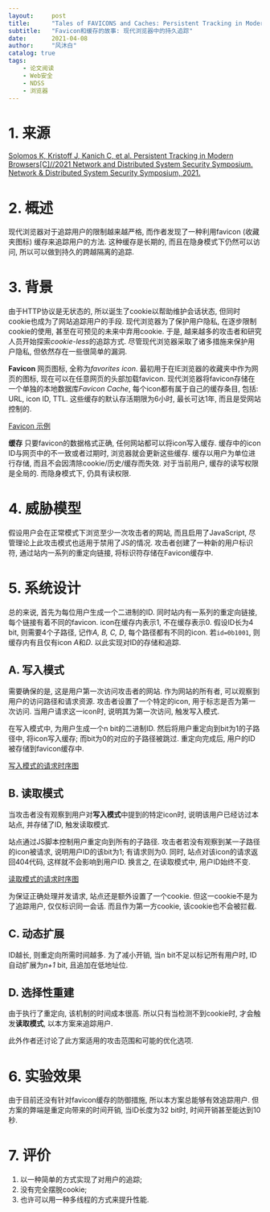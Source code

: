 ```yaml
---
layout:     post
title:      "Tales of FAVICONS and Caches: Persistent Tracking in Modern Browsers"
subtitle:   "Favicon和缓存的故事: 现代浏览器中的持久追踪"
date:       2021-04-08
author:     "风沐白"
catalog: true
tags:
    - 论文阅读
    - Web安全
    - NDSS
    - 浏览器
---
```


# 1. 来源
[Solomos K, Kristoff J, Kanich C, et al. Persistent Tracking in Modern Browsers[C]//2021 Network and Distributed System Security Symposium. Network & Distributed System Security Symposium, 2021.](https://www.ndss-symposium.org/ndss-paper/tales-of-favicons-and-caches-persistent-tracking-in-modern-browsers/)

# 2. 概述

现代浏览器对于追踪用户的限制越来越严格, 而作者发现了一种利用favicon (收藏夹图标) 缓存来追踪用户的方法.
这种缓存是长期的, 而且在隐身模式下仍然可以访问, 所以可以做到持久的跨越隔离的追踪.

# 3. 背景

由于HTTP协议是无状态的, 所以诞生了cookie以帮助维护会话状态, 但同时cookie也成为了网站追踪用户的手段.
现代浏览器为了保护用户隐私, 在逐步限制cookie的使用, 甚至在可预见的未来中弃用cookie.
于是, 越来越多的攻击者和研究人员开始探索*cookie-less*的追踪方式. 尽管现代浏览器采取了诸多措施来保护用户隐私, 但依然存在一些很简单的漏洞.

**Favicon** 网页图标, 全称为*favorites icon*.
最初用于在IE浏览器的收藏夹中作为网页的图标, 现在可以在任意网页的头部加载favicon.
现代浏览器将favicon存储在一个单独的本地数据库*Favicon Cache*, 每个icon都有属于自己的缓存条目, 包括: URL, icon ID, TTL.
这些缓存的默认存活期限为6小时, 最长可达1年, 而且是受网站控制的.

[Favicon 示例](https://raw.githubusercontent.com/entr0pia/entr0pia.github.io/master/img/in-post/2021-04-08/favicon_examples.png)

**缓存** 只要favicon的数据格式正确, 任何网站都可以将icon写入缓存.
缓存中的icon ID与网页中的不一致或者过期时, 浏览器就会更新这些缓存.
缓存以用户为单位进行存储, 而且不会因清除cookie/历史/缓存而失效.
对于当前用户, 缓存的读写权限是全局的.
而隐身模式下, 仍具有读权限.

# 4. 威胁模型

假设用户会在正常模式下浏览至少一次攻击者的网站, 而且启用了JavaScript, 尽管理论上此攻击模式也适用于禁用了JS的情况.
攻击者创建了一种新的用户标识符, 通过站内一系列的重定向链接, 将标识符存储在Favicon缓存中.

# 5. 系统设计

总的来说, 首先为每位用户生成一个二进制的ID.
同时站内有一系列的重定向链接, 每个链接有着不同的favicon.
icon在缓存内表示1, 不在缓存表示0.
假设ID长为4 bit, 则需要4个子路径, 记作*A, B, C, D*, 每个路径都有不同的icon.
若```id=0b1001```, 则缓存内有且仅有icon *A*和*D*.
以此实现对ID的存储和追踪.

## A. 写入模式

需要确保的是, 这是用户第一次访问攻击者的网站.
作为网站的所有者, 可以观察到用户的访问路径和请求资源.
攻击者设置了一个特定的icon, 用于标志是否为第一次访问.
当用户请求这一icon时, 说明其为第一次访问, 触发写入模式.

在写入模式中, 为用户生成一个n bit的二进制ID.
然后将用户重定向到bit为1的子路径中, 将icon写入缓存; 而bit为0的对应的子路径被跳过.
重定向完成后, 用户的ID被存储到favicon缓存中.

[写入模式的请求时序图](https://raw.githubusercontent.com/entr0pia/entr0pia.github.io/master/img/in-post/2021-04-08/write.png)

## B. 读取模式

当攻击者没有观察到用户对**写入模式**中提到的特定icon时, 说明该用户已经访过本站点, 并存储了ID, 触发读取模式.

站点通过JS脚本控制用户重定向到所有的子路径.
攻击者若没有观察到某一子路径的icon被请求, 说明用户ID的该bit为1; 有请求则为0.
同时, 站点对该icon的请求返回404代码, 这样就不会影响到用户ID.
换言之, 在读取模式中, 用户ID始终不变.

[读取模式的请求时序图](https://raw.githubusercontent.com/entr0pia/entr0pia.github.io/master/img/in-post/2021-04-08/read.png)

为保证正确处理并发请求, 站点还是额外设置了一个cookie.
但这一cookie不是为了追踪用户, 仅仅标识同一会话.
而且作为第一方cookie, 该cookie也不会被拦截.

## C. 动态扩展

ID越长, 则重定向所需时间越多.
为了减小开销, 当n bit不足以标记所有用户时, ID自动扩展为*n+1* bit, 且追加在低地址位.

## D. 选择性重建

由于执行了重定向, 该机制的时间成本很高.
所以只有当检测不到cookie时, 才会触发**读取模式**, 以本方案来追踪用户.

此外作者还讨论了此方案适用的攻击范围和可能的优化选项.

# 6. 实验效果

由于目前还没有针对favicon缓存的防御措施, 所以本方案总能够有效追踪用户. 但方案的弊端是重定向带来的时间开销, 当ID长度为32 bit时, 时间开销甚至能达到10秒.

# 7. 评价

1. 以一种简单的方式实现了对用户的追踪;
2. 没有完全摆脱cookie;
3. 也许可以用一种多线程的方式来提升性能.